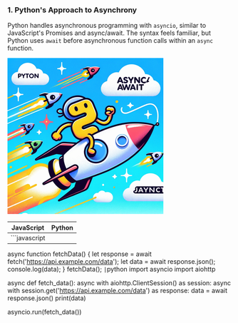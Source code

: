 ### 1. Python's Approach to Asynchrony

Python handles asynchronous programming with `asyncio`, similar to JavaScript's Promises and async/await. The syntax feels familiar, but Python uses `await` before asynchronous function calls within an `async` function.

![Python's Approach to Asynchrony](./1.png)

| JavaScript | Python |
| --- | --- |
| ```javascript
async function fetchData() {
    let response = await fetch('https://api.example.com/data');
    let data = await response.json();
    console.log(data);
}
fetchData();
``` | ```python
import asyncio
import aiohttp

async def fetch_data():
    async with aiohttp.ClientSession() as session:
        async with session.get('https://api.example.com/data') as response:
            data = await response.json()
            print(data)

asyncio.run(fetch_data())
``` |

